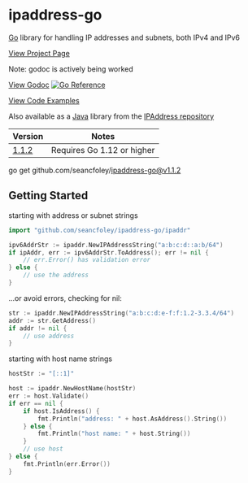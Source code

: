 # ipaddress-go

[Go](https://golang.org/) library for handling IP addresses and subnets, both IPv4 and IPv6

[View Project Page](https://seancfoley.github.io/IPAddress/)

Note: godoc is actively being worked

[View Godoc](https://pkg.go.dev/github.com/seancfoley/ipaddress-go) [![Go Reference](https://pkg.go.dev/badge/github.com/seancfoley/ipaddress-go/ipaddr.svg)](https://pkg.go.dev/github.com/seancfoley/ipaddress-go)

[View Code Examples](https://github.com/seancfoley/ipaddress-go/wiki/Code-Examples)

Also available as a [Java](https://www.oracle.com/java/) library from the [IPAddress repository](https://github.com/seancfoley/IPAddress)

Version | Notes         |
------- | ------------- |
[1.1.2](https://github.com/seancfoley/ipaddress-go/releases/tag/v1.1.2) | Requires Go 1.12 or higher |

go get github.com/seancfoley/ipaddress-go@v1.1.2

## Getting Started

starting with address or subnet strings
```go
import "github.com/seancfoley/ipaddress-go/ipaddr"

ipv6AddrStr := ipaddr.NewIPAddressString("a:b:c:d::a:b/64")
if ipAddr, err := ipv6AddrStr.ToAddress(); err != nil {
	// err.Error() has validation error
} else {
	// use the address
}
```
...or avoid errors, checking for nil:
```go
str := ipaddr.NewIPAddressString("a:b:c:d:e-f:f:1.2-3.3.4/64")
addr := str.GetAddress()
if addr != nil {
	// use address
}
```
starting with host name strings
```go
hostStr := "[::1]"

host := ipaddr.NewHostName(hostStr)
err := host.Validate()
if err == nil {
	if host.IsAddress() {
		fmt.Println("address: " + host.AsAddress().String())
	} else {
		fmt.Println("host name: " + host.String())
	}
	// use host
} else {
	fmt.Println(err.Error())
}
```


